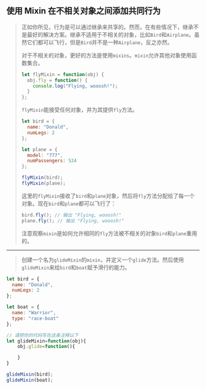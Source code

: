 ## 使用 Mixin 在不相关对象之间添加共同行为

> 正如你所见，行为是可以通过继承来共享的。然而，在有些情况下，继承不是最好的解决方案。继承不适用于不相关的对象，比如`Bird`和`Airplane`。虽然它们都可以飞行，但是`Bird`并不是一种`Airplane`，反之亦然。
>
> 对于不相关的对象，更好的方法是使用`mixins`。`mixin`允许其他对象使用函数集合。
>
> ```js
> let flyMixin = function(obj) {
>   obj.fly = function() {
>     console.log("Flying, wooosh!");
>   }
> };
> ```
>
> `flyMixin`能接受任何对象，并为其提供`fly`方法。
>
> ```js
> let bird = {
>   name: "Donald",
>   numLegs: 2
> };
> 
> let plane = {
>   model: "777",
>   numPassengers: 524
> };
> 
> flyMixin(bird);
> flyMixin(plane);
> ```
>
> 这里的`flyMixin`接收了`bird`和`plane`对象，然后将`fly`方法分配给了每一个对象。现在`bird`和`plane`都可以飞行了：
>
> ```js
> bird.fly(); // 输出 "Flying, wooosh!"
> plane.fly(); // 输出 "Flying, wooosh!"
> ```
>
> 注意观察`mixin`是如何允许相同的`fly`方法被不相关的对象`bird`和`plane`重用的。

---

> 创建一个名为`glideMixin`的`mixin`，并定义一个`glide`方法。然后使用`glideMixin`来给`bird`和`boat`赋予滑行的能力。

```js
let bird = {
  name: "Donald",
  numLegs: 2
};

let boat = {
  name: "Warrior",
  type: "race-boat"
};

// 请把你的代码写在这条注释以下
let glideMixin=function(obj){
    obj.glide=function(){

    }
}

glideMixin(bird);
glideMixin(boat);


```

